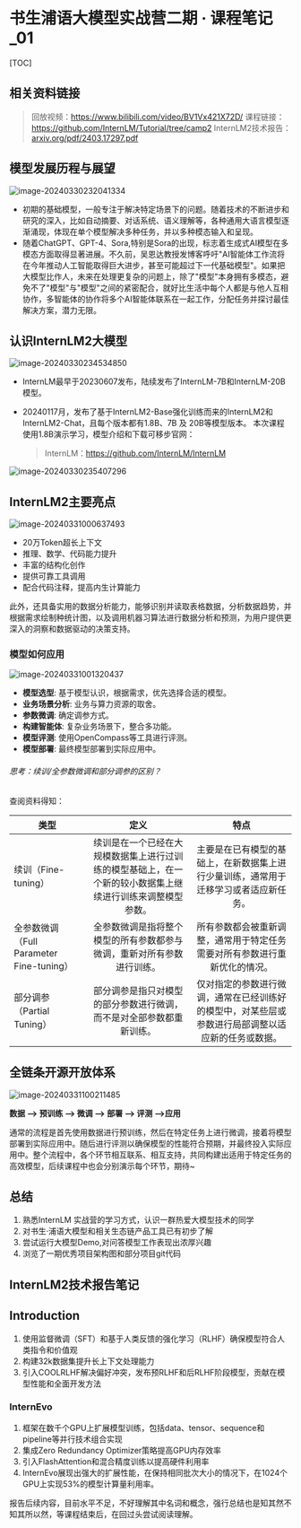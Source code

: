 # 书生浦语大模型实战营二期 · 课程笔记_01



[TOC]

## 相关资料链接

> 回放视频：https://www.bilibili.com/video/BV1Vx421X72D/
> 课程链接：https://github.com/InternLM/Tutorial/tree/camp2
> InternLM2技术报告：[arxiv.org/pdf/2403.17297.pdf](https://link.zhihu.com/?target=https%3A//arxiv.org/pdf/2403.17297.pdf)



## 模型发展历程与展望

![image-20240330232041334](C:\Users\Administrator\AppData\Roaming\Typora\typora-user-images\image-20240330232041334.png)



- 初期的基础模型，一般专注于解决特定场景下的问题。随着技术的不断进步和研究的深入，比如自动摘要、对话系统、语义理解等，各种通用大语言模型逐渐涌现，体现在单个模型解决多种任务，并以多种模态输入和呈现。
- 随着ChatGPT、GPT-4、Sora,特别是Sora的出现，标志着生成式AI模型在多模态方面取得显著进展。不久前，吴恩达教授发博客呼吁"AI智能体工作流将在今年推动人工智能取得巨大进步，甚至可能超过下一代基础模型"。如果把大模型比作人，未来在处理更复杂的问题上，除了"模型"本身拥有多模态，避免不了"模型"与"模型"之间的紧密配合，就好比生活中每个人都是与他人互相协作，多智能体的协作将多个AI智能体联系在一起工作，分配任务并探讨最佳解决方案，潜力无限。





## 认识InternLM2大模型

![image-20240330234534850](C:\Users\Administrator\AppData\Roaming\Typora\typora-user-images\image-20240330234534850.png)



- InternLM最早于20230607发布，陆续发布了InternLM-7B和InternLM-20B模型。

- 20240117月，发布了基于InternLM2-Base强化训练而来的InternLM2和InternLM2-Chat，且每个版本都有1.8B、7B 及 20B等模型版本。 本次课程使用1.8B演示学习，模型介绍和下载可移步官网： 

  > InternLM：https://github.com/InternLM/InternLM

![image-20240330235407296](C:\Users\Administrator\AppData\Roaming\Typora\typora-user-images\image-20240330235407296.png)



## InternLM2主要亮点

![image-20240331000637493](C:\Users\Administrator\AppData\Roaming\Typora\typora-user-images\image-20240331000637493.png)



- 20万Token超长上下文
-  推理、数学、代码能力提升
- 丰富的结构化创作
- 提供可靠工具调用
- 配合代码注释，提高内生计算能力

此外，还具备实用的数据分析能力，能够识别并读取表格数据，分析数据趋势，并根据需求绘制种统计图，以及调用机器习算法进行数据分析和预测，为用户提供更深入的洞察和数据驱动的决策支持。



### 模型如何应用

![image-20240331001320437](C:\Users\Administrator\AppData\Roaming\Typora\typora-user-images\image-20240331001320437.png)



- **模型选型**: 基于模型认识，根据需求，优先选择合适的模型。 
- **业务场景分析**: 业务与算力资源的取舍。
- **参数微调**: 确定调参方式。
- **构建智能体**: 复杂业务场景下，整合多功能。
- **模型评测**: 使用OpenCompass等工具进行评测。
- **模型部署**: 最终模型部署到实际应用中。



###### 思考：续训/全参数微调和部分调参的区别？

查阅资料得知：

| 类型                                     |                             定义                             |                             特点                             |
| ---------------------------------------- | :----------------------------------------------------------: | :----------------------------------------------------------: |
| 续训（Fine-tuning）                      | 续训是在一个已经在大规模数据集上进行过训练的模型基础上，在一个新的较小数据集上继续进行训练来调整模型参数。 | 主要是在已有模型的基础上，在新数据集上进行少量训练，通常用于迁移学习或者适应新任务。 |
| 全参数微调（Full Parameter Fine-tuning） | 全参数微调是指将整个模型的所有参数都参与微调，重新对所有参数进行训练。 | 所有参数都会被重新调整，通常用于特定任务需要对所有参数进行重新优化的情况。 |
| 部分调参（Partial Tuning）               | 部分调参是指只对模型的部分参数进行微调，而不是对全部参数都重新训练。 | 仅对指定的参数进行微调，通常在已经训练好的模型中，对某些层或参数进行局部调整以适应新的任务或数据。 |



## **全链条开源开放体系**

![image-20240331100211485](C:\Users\Administrator\AppData\Roaming\Typora\typora-user-images\image-20240331100211485.png)



**数据 --> 预训练 --> 微调 --> 部署 --> 评测 -->应用**

​		通常的流程是首先使用数据进行预训练，然后在特定任务上进行微调，接着将模型部署到实际应用中。随后进行评测以确保模型的性能符合预期，并最终投入实际应用中。整个流程中，各个环节相互联系、相互支持，共同构建出适用于特定任务的高效模型，后续课程中也会分别演示每个环节，期待~



## 总结

1. 熟悉InternLM 实战营的学习方式，认识一群热爱大模型技术的同学
2. 对书生·浦语大模型和相关生态链产品工具已有初步了解
3. 尝试运行大模型Demo,对问答模型工作表现出浓厚兴趣
4. 浏览了一期优秀项目架构图和部分项目git代码







## InternLM2技术报告笔记

## Introduction

1. 使用监督微调（SFT）和基于人类反馈的强化学习（RLHF）确保模型符合人类指令和价值观
2. 构建32k数据集提升长上下文处理能力
3. 引入COOLRLHF解决偏好冲突，发布预RLHF和后RLHF阶段模型，贡献在模型性能和全面开发方法



### InternEvo

1. 框架在数千个GPU上扩展模型训练，包括data、tensor、sequence和pipeline等并行技术组合实现
2. 集成Zero Redundancy Optimizer策略提高GPU内存效率
3. 引入FlashAttention和混合精度训练以提高硬件利用率
4. InternEvo展现出强大的扩展性能，在保持相同批次大小的情况下，在1024个GPU上实现53%的模型计算量利用率。



报告后续内容，目前水平不足，不好理解其中名词和概念，强行总结也是知其然不知其所以然，等课程结束后，在回过头尝试阅读理解。

